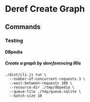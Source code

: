 # Deref Create Graph

## Commands

### Testing

#### DBpedia

##### Create a graph by dereferencing IRIs

    ./dist/cli.js run \
      --number-of-concurrent-requests 3 \
      --wait-between-requests 100 \
      --resource-dir ./tmp/dbpedia \
      --queue-file ./tmp/queue.sqlite \
      --batch-size 10
